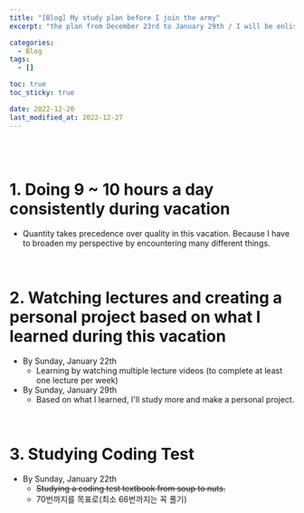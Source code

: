 ```yaml
---
title: "[Blog] My study plan before I join the army"
excerpt: "the plan from December 23rd to January 29th / I will be enlisted at February 6th, 2023"

categories:
  - Blog
tags:
  - []

toc: true
toc_sticky: true

date: 2022-12-20
last_modified_at: 2022-12-27
---
```


<br><br>

# 1. Doing 9 ~ 10 hours a day consistently during vacation

- Quantity takes precedence over quality in this vacation. Because I have to broaden my perspective by encountering many different things.

<br>

# 2. Watching lectures and creating a personal project based on what I learned during this vacation

- By Sunday, January 22th
  - Learning by watching multiple lecture videos (to complete at least one lecture per week)
- By Sunday, January 29th
  - Based on what I learned, I'll study more and make a personal project.

<br>

# 3. Studying Coding Test

- By Sunday, January 22th
  - ~~Studying a coding test textbook from soup to nuts.~~
  - 70번까지를 목표로(최소 66번까지는 꼭 풀기)
